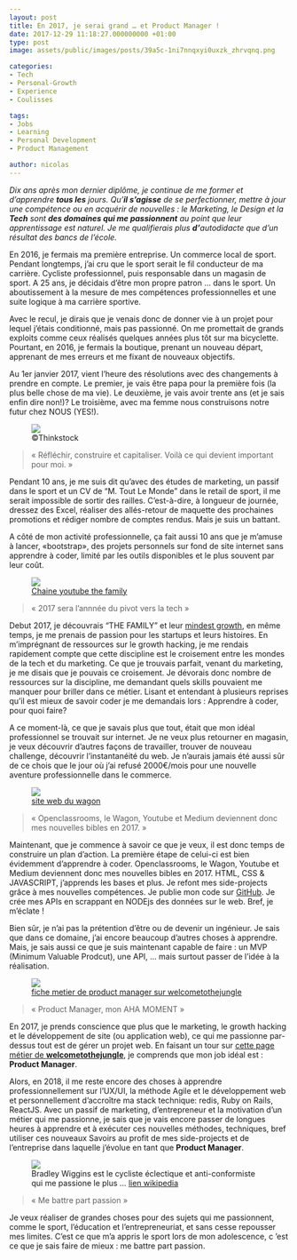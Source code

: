 ```yaml
---
layout: post
title: En 2017, je serai grand … et Product Manager !
date: 2017-12-29 11:18:27.000000000 +01:00
type: post
image: assets/public/images/posts/39a5c-1ni7nnqxyi0uxzk_zhrvqnq.png

categories:
- Tech
- Personal-Growth
- Experience
- Coulisses

tags:
- Jobs
- Learning
- Personal Development
- Product Management

author: nicolas
---
```

<em>Dix ans après mon dernier diplôme, je continue de me former et d’apprendre <strong>tous les</strong> jours. Qu’<strong>il s’agisse</strong> de se perfectionner, mettre à jour une compétence ou en acquérir de nouvelles : le Marketing, le Design et la <strong><em>Tech</em></strong> sont <strong>des domaines qui me passionnent</strong> au point que leur apprentissage est naturel. Je me <em>qualifierais</em> plus <strong>d’</strong>autodidacte que d’un résultat des bancs de l’école.</em>

En 2016, je fermais ma première entreprise. Un commerce local de sport. Pendant longtemps, j’ai cru que le sport serait le fil conducteur de ma carrière. Cycliste professionnel, puis responsable dans un magasin de sport. A 25 ans, je décidais d’être mon propre patron … dans le sport. Un aboutissement à la mesure de mes compétences professionnelles et une suite logique à ma carrière sportive.

Avec le recul, je dirais que je venais donc de donner vie à un projet pour lequel j’étais conditionné, mais pas passionné. On me promettait de grands exploits comme ceux réalisés quelques années plus tôt sur ma bicyclette. Pourtant, en 2016, je fermais la boutique, prenant un nouveau départ, apprenant de mes erreurs et me fixant de nouveaux objectifs.

Au 1er janvier 2017, vient l’heure des résolutions avec des changements à prendre en compte. Le premier, je vais être papa pour la première fois (la plus belle chose de ma vie). Le deuxième, je vais avoir trente ans (et je sais enfin dire non!)? Le troisième, avec ma femme nous construisons notre futur chez NOUS (YES!).
<figure class="wp-caption"><img src="{{ site.siteurl }}/{{ site.imgpost }}/2877c-1eithqetbmyn8u933ipzsmg.jpeg" />
<figcaption class="wp-caption-text">©Thinkstock</figcaption>
</figure>
<blockquote>
« Réfléchir, construire et capitaliser. Voilà ce qui devient important pour moi. »</blockquote>

Pendant 10 ans, je me suis dit qu’avec des études de marketing, un passif dans le sport et un CV de “M. Tout Le Monde” dans le retail de sport, il me serait impossible de sortir des railles. C’est-à-dire, à longueur de journée, dressez des Excel, réaliser des allés-retour de maquette des prochaines promotions et rédiger nombre de comptes rendus. Mais je suis un battant.

A côté de mon activité professionnelle, ça fait aussi 10 ans que je m’amuse à lancer, «bootstrap», des projets personnels sur fond de site internet sans apprendre à coder, limité par les outils disponibles et le plus souvent par leur coût.
<figure class="wp-caption"><img src="{{ site.siteurl }}/{{ site.imgpost }}/77a9b-1fhdbbyabl24dcabgexhpow.png" />
<figcaption class="wp-caption-text"><a href="https://www.youtube.com/user/Startupfood" target="_blank" rel="nofollow">Chaine youtube the family</a></figcaption>
</figure>
<blockquote>
« 2017 sera l’annnée du pivot vers la tech »</blockquote>

Debut 2017, je découvrais “THE FAMILY” et leur <a href="https://medium.com/lion-by-thefamily/comment-devenir-growth-hacker-8b5387c4c767" target="_blank" rel="nofollow">mindest growth</a>, en même temps, je me prenais de passion pour les startups et leurs histoires. En m’imprégnant de ressources sur le growth hacking, je me rendais rapidement compte que cette discipline est le croisement entre les mondes de la tech et du marketing. Ce que je trouvais parfait, venant du marketing, je me disais que je pouvais ce croisement. Je dévorais donc nombre de ressources sur la discipline, me demandant quels skills pouvaient me manquer pour briller dans ce métier. Lisant et entendant à plusieurs reprises qu’il est mieux de savoir coder je me demandais lors : Apprendre à coder, pour quoi faire?

A ce moment-là, ce que je savais plus que tout, était que mon idéal professionnel se trouvait sur internet. Je ne veux plus retourner en magasin, je veux découvrir d’autres façons de travailler, trouver de nouveau challenge, découvrir l’instantanéité du web. Je n’aurais jamais été aussi sûr de ce chois que le jour où j’ai refusé 2000€/mois pour une nouvelle aventure professionnelle dans le commerce.
<figure class="wp-caption"><img src="{{ site.siteurl }}/{{ site.imgpost }}/8f833-1glqrdjmo0myyuik5d1idxg.png" />
<figcaption class="wp-caption-text"><a href="https://www.lewagon.com/fr" target="_blank" rel="nofollow">site web du wagon</a></figcaption>
</figure>
<blockquote>
« Openclassrooms, le Wagon, Youtube et Medium deviennent donc mes nouvelles bibles en 2017. »</blockquote>

Maintenant, que je commence à savoir ce que je veux, il est donc temps de construire un plan d’action. La première étape de celui-ci est bien évidemment d’apprendre à coder. Openclassrooms, le Wagon, Youtube et Medium deviennent donc mes nouvelles bibles en 2017. HTML, CSS &amp; JAVASCRIPT, j’apprends les bases et plus. Je refont mes side-projects grâce à mes nouvelles compétences. Je publie mon code sur <a href="http://github.com/jn-prod" target="_blank" rel="nofollow">GitHub</a>. Je crée mes APIs en scrappant en NODEjs des données sur le web. Bref, je m’éclate !

Bien sûr, je n’ai pas la prétention d’être ou de devenir un ingénieur. Je sais que dans ce domaine, j’ai encore beaucoup d’autres choses à apprendre. Mais, je sais aussi ce que je suis maintenant capable de faire : un MVP (Minimum Valuable Prodcut), une API, … mais surtout passer de l’idée à la réalisation.
<figure class="wp-caption"><img src="{{ site.siteurl }}/{{ site.imgpost }}/21d8e-1qcj1veggw6yciebqwl3q7w.png" />
<figcaption class="wp-caption-text"><a href="https://www.welcometothejungle.co/professions/product-manager" target="_blank" rel="nofollow">fiche metier de product manager sur welcometothejungle</a></figcaption>
</figure>
<blockquote>
« Product Manager, mon AHA MOMENT »</blockquote>

En 2017, je prends conscience que plus que le marketing, le growth hacking et le développement de site (ou application web), ce qui me passionne par-dessus tout est de gérer un projet web. En faisant un tour sur <a href="https://www.welcometothejungle.co/professions/product-manager" target="_blank" rel="nofollow">cette page métier de <strong>welcometothejungle</strong></a>, je comprends que mon job idéal est : <strong>Product Manager</strong>.

Alors, en 2018, il me reste encore des choses à apprendre professionnellement sur l’UX/UI, la méthode Agile et le développement web et personnellement d’accroître ma stack technique: redis, Ruby on Rails, ReactJS. Avec un passif de marketing, d’entrepreneur et la motivation d’un métier qui me passionne, je sais que je vais encore passer de longues heures à apprendre et à exécuter ces nouvelles méthodes, techniques, bref utiliser ces nouveaux Savoirs au profit de mes side-projects et de l’entreprise dans laquelle j’évolue en tant que <strong>Product Manager</strong>.
<figure class="wp-caption"><img src="{{ site.siteurl }}/{{ site.imgpost }}/271c7-1ifym3opmtqfg1epk-fzeyg.jpeg" />
<figcaption class="wp-caption-text">Bradley Wiggins est le cycliste éclectique et anti-conformiste qui me passione le plus … <a href="https://fr.wikipedia.org/wiki/Bradley_Wiggins" target="_blank" rel="nofollow">lien wikipedia</a></figcaption>
</figure>
<blockquote>
« Me battre part passion »</blockquote>

Je veux réaliser de grandes choses pour des sujets qui me passionnent, comme le sport, l’éducation et l’entrepreneuriat, et sans cesse repousser mes limites. C’est ce que m’a appris le sport lors de mon adolescence, c ’est ce que je sais faire de mieux : me battre part passion.
